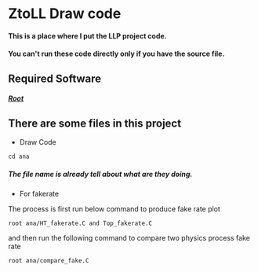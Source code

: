 # ZtoLL Draw code
#### This is a place where I put the LLP project code.

#### You can't run these code directly only if you have the source file.

## Required Software
##### [Root](https://root.cern/install/)

## There are some files in this project 

* Draw Code
```
cd ana
```
##### The file name is already tell about what are they doing.
* For fakerate

The process is first run below command to produce fake rate plot
```
root ana/HT_fakerate.C and Top_fakerate.C 
```
and then run the following command to compare two physics process fake rate
```
root ana/compare_fake.C 
```

